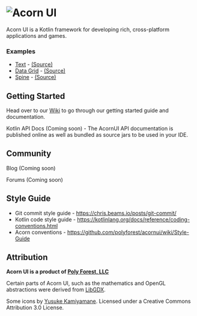# ![Acorn UI](https://github.com/polyforest/acornui/wiki/images/acornUiLogoText100.png "Acorn UI")

Acorn UI is a Kotlin framework for developing rich, cross-platform applications and games.

### Examples

- [Text](http://text.acornui.com) - [(Source)](https://github.com/polyforest/text-demo)
- [Data Grid](http://datagrid.acornui.com) - [(Source)](https://github.com/polyforest/datagrid-demo)
- [Spine](http://spine.acornui.com) - [(Source)](https://github.com/polyforest/spine-demo)

## Getting Started

Head over to our [Wiki](https://github.com/polyforest/acornui/wiki) to go through our getting started guide and documentation.

Kotlin API Docs (Coming soon) - The AcornUI API documentation is published online as well as bundled as source jars to be used in your IDE.

## Community
Blog (Coming soon)

Forums (Coming soon) 

## Style Guide
- Git commit style guide - https://chris.beams.io/posts/git-commit/
- Kotlin code style guide - https://kotlinlang.org/docs/reference/coding-conventions.html
- Acorn conventions - https://github.com/polyforest/acornui/wiki/Style-Guide

## Attribution
**Acorn UI is a product of [Poly Forest, LLC](https://polyforest.com)**

Certain parts of Acorn UI, such as the mathematics and OpenGL abstractions were derived from [LibGDX](https://github.com/libgdx/libgdx).   

Some icons by [Yusuke Kamiyamane](http://p.yusukekamiyamane.com/). Licensed under a Creative Commons Attribution 3.0 License.





